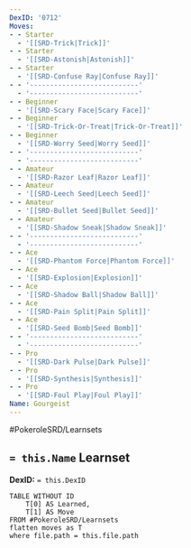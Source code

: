```yaml
---
DexID: '0712'
Moves:
- - Starter
  - '[[SRD-Trick|Trick]]'
- - Starter
  - '[[SRD-Astonish|Astonish]]'
- - Starter
  - '[[SRD-Confuse Ray|Confuse Ray]]'
- - '---------------------------'
  - '---------------------------'
- - Beginner
  - '[[SRD-Scary Face|Scary Face]]'
- - Beginner
  - '[[SRD-Trick-Or-Treat|Trick-Or-Treat]]'
- - Beginner
  - '[[SRD-Worry Seed|Worry Seed]]'
- - '---------------------------'
  - '---------------------------'
- - Amateur
  - '[[SRD-Razor Leaf|Razor Leaf]]'
- - Amateur
  - '[[SRD-Leech Seed|Leech Seed]]'
- - Amateur
  - '[[SRD-Bullet Seed|Bullet Seed]]'
- - Amateur
  - '[[SRD-Shadow Sneak|Shadow Sneak]]'
- - '---------------------------'
  - '---------------------------'
- - Ace
  - '[[SRD-Phantom Force|Phantom Force]]'
- - Ace
  - '[[SRD-Explosion|Explosion]]'
- - Ace
  - '[[SRD-Shadow Ball|Shadow Ball]]'
- - Ace
  - '[[SRD-Pain Split|Pain Split]]'
- - Ace
  - '[[SRD-Seed Bomb|Seed Bomb]]'
- - '---------------------------'
  - '---------------------------'
- - Pro
  - '[[SRD-Dark Pulse|Dark Pulse]]'
- - Pro
  - '[[SRD-Synthesis|Synthesis]]'
- - Pro
  - '[[SRD-Foul Play|Foul Play]]'
Name: Gourgeist
---
```


#PokeroleSRD/Learnsets

## `= this.Name` Learnset

**DexID:** `= this.DexID`

```dataview
TABLE WITHOUT ID
    T[0] AS Learned,
    T[1] AS Move
FROM #PokeroleSRD/Learnsets
flatten moves as T
where file.path = this.file.path
```
